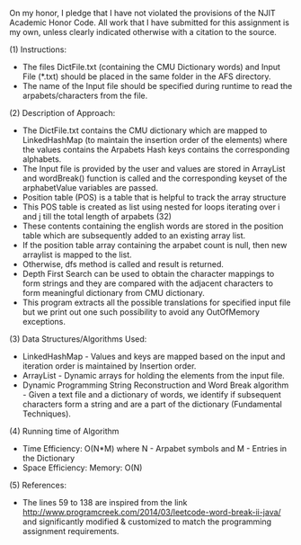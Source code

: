 On my honor, I pledge that I have not violated the provisions of the NJIT Academic Honor Code. All work that I have submitted for this assignment is my own, unless clearly indicated otherwise with a citation to the source.

(1) Instructions:

- The files DictFile.txt (containing the CMU Dictionary words) and Input File (*.txt) should be placed in the same folder in the AFS directory.
- The name of the Input file should be specified during runtime to read the arpabets/characters from the file. 

(2) Description of Approach:

- The DictFile.txt contains the CMU dictionary which are mapped to LinkedHashMap (to maintain the insertion order of the elements) where the values contains the Arpabets Hash keys contains the corresponding alphabets.
- The Input file is provided by the user and values are stored in ArrayList and wordBreak() function is called and the corresponding keyset of the arphabetValue variables are passed.
- Position table (POS) is a table that is helpful to track the array structure
- This POS table is created as list using nested for loops iterating over i and j till the total length of arpabets (32)
- These contents containing the english words are stored in the position table which are subsequently added to an existing array list.
- If the position table array containing the arpabet count is null, then new arraylist is mapped to the list.
- Otherwise, dfs method is called and result is returned.
- Depth First Search can be used to obtain the character mappings to form strings and they are compared with the adjacent characters to form meaningful dictionary from CMU dictionary.
- This program extracts all the possible translations for specified input file but we print out one such possibility to avoid any OutOfMemory exceptions.

(3) Data Structures/Algorithms Used:

- LinkedHashMap - Values and keys are mapped based on the input and iteration order is maintained by Insertion order.
- ArrayList - Dynamic arrays for holding the elements from the input file.
- Dynamic Programming String Reconstruction and Word Break algorithm - Given a text file and a dictionary of words, we identify if subsequent characters form a string and are a part of the dictionary (Fundamental Techniques).

(4) Running time of Algorithm

- Time Efficiency: O(N*M) where N - Arpabet symbols and M - Entries in the Dictionary
- Space Efficiency: Memory: O(N)

(5) References:

- The lines 59 to 138 are inspired from the link http://www.programcreek.com/2014/03/leetcode-word-break-ii-java/ and significantly modified & customized to match the programming assignment requirements.
